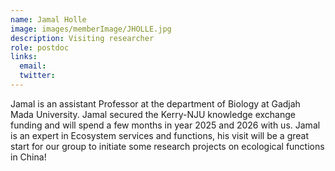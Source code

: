 ```yaml
---
name: Jamal Holle
image: images/memberImage/JHOLLE.jpg
description: Visiting researcher
role: postdoc
links:
  email: 
  twitter: 
---
```


Jamal is an assistant Professor at the department of Biology at Gadjah Mada University. Jamal secured the Kerry-NJU knowledge exchange funding and will spend a few months in year 2025 and 2026 with us. Jamal is an expert in Ecosystem services and functions, his visit will be a great start for our group to initiate some research projects on ecological functions in China!
